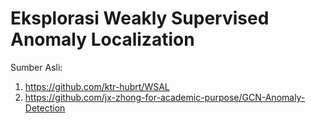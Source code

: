 # Eksplorasi Weakly Supervised Anomaly Localization
Sumber Asli:
1. https://github.com/ktr-hubrt/WSAL
2. https://github.com/jx-zhong-for-academic-purpose/GCN-Anomaly-Detection
